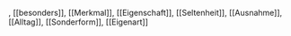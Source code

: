 , [[besonders]], [[Merkmal]], [[Eigenschaft]], [[Seltenheit]], [[Ausnahme]], [[Alltag]], [[Sonderform]], [[Eigenart]]